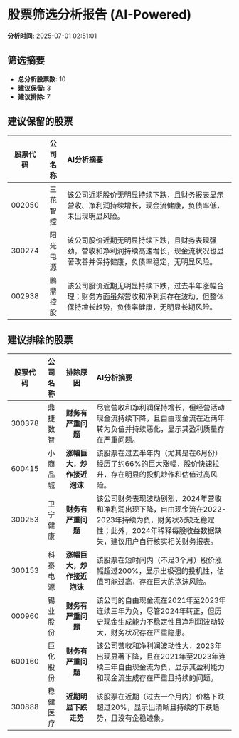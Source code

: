 # 股票筛选分析报告 (AI-Powered)

**分析时间:** 2025-07-01 02:51:01

## 筛选摘要

- **总分析股票数:** 10
- **建议保留:** 3
- **建议排除:** 7

## 建议保留的股票

| 股票代码 | 公司名称 | AI分析摘要 |
|:---:|:---:|:---|
| 002050 | 三花智控 | 该公司近期股价无明显持续下跌，且财务报表显示营收、净利润持续增长，现金流健康，负债率低，未出现明显风险。 |
| 300274 | 阳光电源 | 该公司股价近期无明显持续下跌，且财务表现强劲，营收和净利润持续高速增长，现金流状况也显著改善并保持健康，负债率稳定，无明显风险。 |
| 002938 | 鹏鼎控股 | 该公司股价近期无明显持续下跌，过去半年涨幅合理；财务方面虽然营收和净利润存在波动，但整体保持增长趋势，负债率健康，无明显长期风险。 |

## 建议排除的股票

| 股票代码 | 公司名称 | 排除原因 | AI分析摘要 |
|:---:|:---:|:---:|:---|
| 300378 | 鼎捷数智 | **财务有严重问题** | 尽管营收和净利润保持增长，但经营活动现金流持续下降，且自由现金流在近两年转为负值并持续恶化，显示其盈利质量存在严重问题。 |
| 600415 | 小商品城 | **涨幅巨大，炒作接近泡沫** | 该股票在过去半年内（尤其是在6月份）经历了约66%的巨大涨幅，股价快速拉升，存在明显的投机炒作和估值过高风险。 |
| 300253 | 卫宁健康 | **财务有严重问题** | 该公司财务表现波动剧烈，2024年营收和净利润出现下降，自由现金流在2022-2023年持续为负，财务状况缺乏稳定性；此外，2024年稀释每股收益数据缺失，建议用户自行核实相关财务报表。 |
| 300153 | 科泰电源 | **涨幅巨大，炒作接近泡沫** | 该股票在短时间内（不足3个月）股价涨幅超过200%，显示出极强的投机性，估值可能过高，存在巨大的泡沫风险。 |
| 000960 | 锡业股份 | **财务有严重问题** | 该公司的自由现金流在2021年至2023年连续三年为负，尽管2024年转正，但历史现金生成能力不稳定性且净利润波动较大，财务状况存在严重隐患。 |
| 600160 | 巨化股份 | **财务有严重问题** | 该公司营收和净利润波动性大，2023年出现显著下降，且在2021年至2023年连续三年自由现金流为负，显示其盈利能力和现金流生成存在严重且持续的问题。 |
| 300888 | 稳健医疗 | **近期明显下跌走势** | 该股票在近期（过去一个月内）价格下跌超过20%，显示出清晰且持续的下跌趋势，且没有企稳迹象。 |
